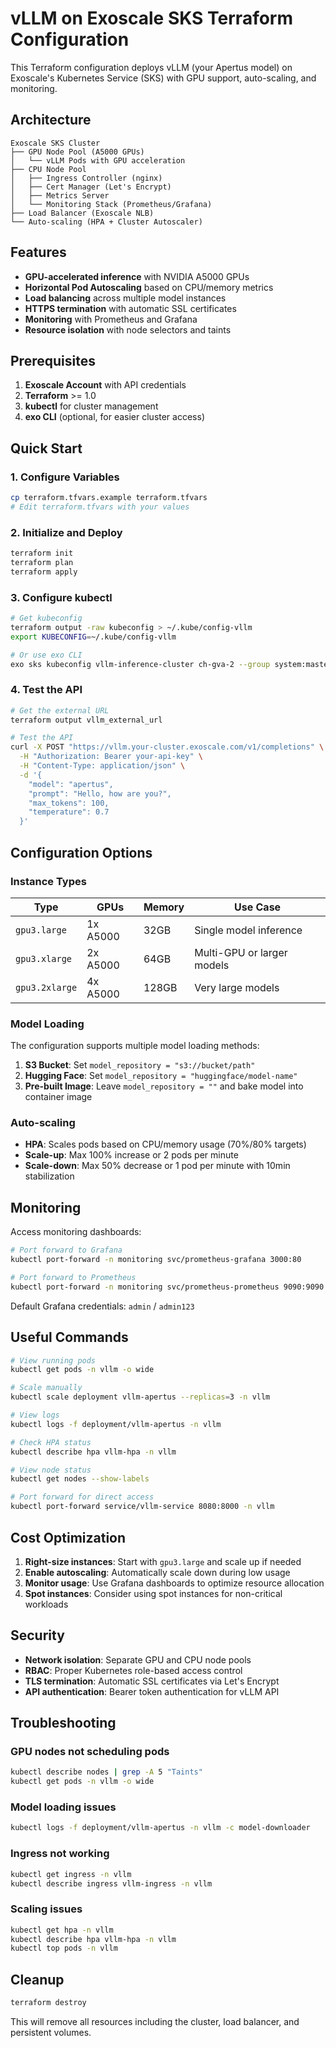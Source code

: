 # vLLM on Exoscale SKS Terraform Configuration

This Terraform configuration deploys vLLM (your Apertus model) on Exoscale's Kubernetes Service (SKS) with GPU support, auto-scaling, and monitoring.

## Architecture

```
Exoscale SKS Cluster
├── GPU Node Pool (A5000 GPUs)
│   └── vLLM Pods with GPU acceleration
├── CPU Node Pool 
│   ├── Ingress Controller (nginx)
│   ├── Cert Manager (Let's Encrypt)
│   ├── Metrics Server
│   └── Monitoring Stack (Prometheus/Grafana)
├── Load Balancer (Exoscale NLB)
└── Auto-scaling (HPA + Cluster Autoscaler)
```

## Features

- **GPU-accelerated inference** with NVIDIA A5000 GPUs
- **Horizontal Pod Autoscaling** based on CPU/memory metrics
- **Load balancing** across multiple model instances
- **HTTPS termination** with automatic SSL certificates
- **Monitoring** with Prometheus and Grafana
- **Resource isolation** with node selectors and taints

## Prerequisites

1. **Exoscale Account** with API credentials
2. **Terraform** >= 1.0
3. **kubectl** for cluster management
4. **exo CLI** (optional, for easier cluster access)

## Quick Start

### 1. Configure Variables

```bash
cp terraform.tfvars.example terraform.tfvars
# Edit terraform.tfvars with your values
```

### 2. Initialize and Deploy

```bash
terraform init
terraform plan
terraform apply
```

### 3. Configure kubectl

```bash
# Get kubeconfig
terraform output -raw kubeconfig > ~/.kube/config-vllm
export KUBECONFIG=~/.kube/config-vllm

# Or use exo CLI
exo sks kubeconfig vllm-inference-cluster ch-gva-2 --group system:masters kube-admin
```

### 4. Test the API

```bash
# Get the external URL
terraform output vllm_external_url

# Test the API
curl -X POST "https://vllm.your-cluster.exoscale.com/v1/completions" \
  -H "Authorization: Bearer your-api-key" \
  -H "Content-Type: application/json" \
  -d '{
    "model": "apertus",
    "prompt": "Hello, how are you?",
    "max_tokens": 100,
    "temperature": 0.7
  }'
```

## Configuration Options

### Instance Types

| Type | GPUs | Memory | Use Case |
|------|------|--------|----------|
| `gpu3.large` | 1x A5000 | 32GB | Single model inference |
| `gpu3.xlarge` | 2x A5000 | 64GB | Multi-GPU or larger models |
| `gpu3.2xlarge` | 4x A5000 | 128GB | Very large models |

### Model Loading

The configuration supports multiple model loading methods:

1. **S3 Bucket**: Set `model_repository = "s3://bucket/path"`
2. **Hugging Face**: Set `model_repository = "huggingface/model-name"`
3. **Pre-built Image**: Leave `model_repository = ""` and bake model into container image

### Auto-scaling

- **HPA**: Scales pods based on CPU/memory usage (70%/80% targets)
- **Scale-up**: Max 100% increase or 2 pods per minute
- **Scale-down**: Max 50% decrease or 1 pod per minute with 10min stabilization

## Monitoring

Access monitoring dashboards:

```bash
# Port forward to Grafana
kubectl port-forward -n monitoring svc/prometheus-grafana 3000:80

# Port forward to Prometheus
kubectl port-forward -n monitoring svc/prometheus-prometheus 9090:9090
```

Default Grafana credentials: `admin` / `admin123`

## Useful Commands

```bash
# View running pods
kubectl get pods -n vllm -o wide

# Scale manually
kubectl scale deployment vllm-apertus --replicas=3 -n vllm

# View logs
kubectl logs -f deployment/vllm-apertus -n vllm

# Check HPA status
kubectl describe hpa vllm-hpa -n vllm

# View node status
kubectl get nodes --show-labels

# Port forward for direct access
kubectl port-forward service/vllm-service 8080:8000 -n vllm
```

## Cost Optimization

1. **Right-size instances**: Start with `gpu3.large` and scale up if needed
2. **Enable autoscaling**: Automatically scale down during low usage
3. **Monitor usage**: Use Grafana dashboards to optimize resource allocation
4. **Spot instances**: Consider using spot instances for non-critical workloads

## Security

- **Network isolation**: Separate GPU and CPU node pools
- **RBAC**: Proper Kubernetes role-based access control
- **TLS termination**: Automatic SSL certificates via Let's Encrypt
- **API authentication**: Bearer token authentication for vLLM API

## Troubleshooting

### GPU nodes not scheduling pods
```bash
kubectl describe nodes | grep -A 5 "Taints"
kubectl get pods -n vllm -o wide
```

### Model loading issues
```bash
kubectl logs -f deployment/vllm-apertus -n vllm -c model-downloader
```

### Ingress not working
```bash
kubectl get ingress -n vllm
kubectl describe ingress vllm-ingress -n vllm
```

### Scaling issues
```bash
kubectl get hpa -n vllm
kubectl describe hpa vllm-hpa -n vllm
kubectl top pods -n vllm
```

## Cleanup

```bash
terraform destroy
```

This will remove all resources including the cluster, load balancer, and persistent volumes.